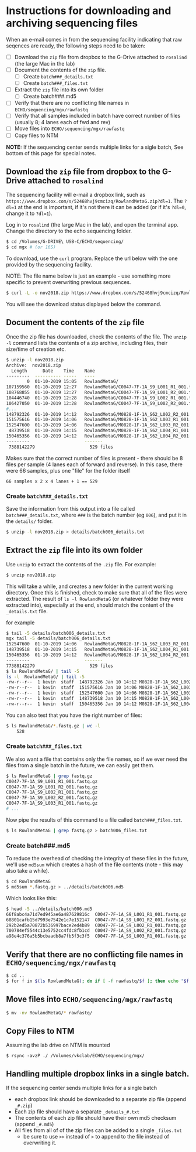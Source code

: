 # Instructions for downloading and archiving sequencing files

When an e-mail comes in from the sequencing facility
indicating that raw seqences are ready,
the following steps need to be taken:

- [ ] Download the `zip` file from dropbox to the G-Drive attached to `rosalind`
  (the large Mac in the lab)
- [ ] Document the contents of the `zip` file.
  - [ ] Create `batch###_details.txt`
  - [ ] Create `batch###_files.txt`
- [ ] Extract the `zip` file into its own folder
  - [ ] Create batch###.md5
- [ ] Verify that there are no conflicting file names in
  `ECHO/sequencing/mgx/rawfastq`
- [ ] Verify that all samples included in batch have correct
  number of files (usually 8; 4 lanes each of fwd and rev)
- [ ] Move files into `ECHO/sequencing/mgx/rawfastq`
- [ ] Copy files to NTM

**NOTE:** If the sequencing center sends multiple links for a sigle batch,
See bottom of this page for special notes.

## Download the `zip` file from dropbox to the G-Drive attached to `rosalind`

The sequencing facility will e-mail a dropbox link, such as
`https://www.dropbox.com/s/52468hvj9cmcizq/RowlandMetaG.zip?dl=1`.
The `?dl=1` at the end is important, if it's not there it can be added
(or if it's `?dl=0`, change it to `?dl=1`).

Log in to `rosalind` (the large Mac in the lab), and open the terminal app.
Change the directory to the echo sequencing folder.

```sh
$ cd /Volumes/G-DRIVE\ USB-C/ECHO/sequencing/
$ cd mgx # (or 16S)
```

To download, use the `curl` program.
Replace the url below with the one provided by the sequencing facility.

NOTE: The file name below is just an example -
use something more specific to prevent overwriting previous sequences.

```sh
$ curl -L -o nov2018.zip https://www.dropbox.com/s/52468hvj9cmcizq/RowlandMetaG.zip?dl=1
```

You will see the download status displayed below the command.

## Document the contents of the `zip` file

Once the zip file has downloaded, check the contents of the file.
The `unzip -l` command lists the contents of a zip archive,
including files, their size/time of creation etc.

```sh
$ unzip -l nov2018.zip
Archive:  nov2018.zip
  Length      Date    Time    Name
---------  ---------- -----   ----
        0  01-10-2019 15:05   RowlandMetaG/
107159560  01-10-2019 12:27   RowlandMetaG/C0047-7F-1A_S9_L001_R1_001.fastq.gz
108768855  01-10-2019 12:27   RowlandMetaG/C0047-7F-1A_S9_L001_R2_001.fastq.gz
104446740  01-10-2019 12:28   RowlandMetaG/C0047-7F-1A_S9_L002_R1_001.fastq.gz
106427050  01-10-2019 12:28   RowlandMetaG/C0047-7F-1A_S9_L002_R2_001.fastq.gz
#...
148792326  01-10-2019 14:12   RowlandMetaG/M0828-1F-1A_S62_L002_R2_001.fastq.gz
151575616  01-10-2019 14:06   RowlandMetaG/M0828-1F-1A_S62_L003_R1_001.fastq.gz
152547600  01-10-2019 14:06   RowlandMetaG/M0828-1F-1A_S62_L003_R2_001.fastq.gz
 48739518  01-10-2019 14:15   RowlandMetaG/M0828-1F-1A_S62_L004_R1_001.fastq.gz
150465356  01-10-2019 14:12   RowlandMetaG/M0828-1F-1A_S62_L004_R2_001.fastq.gz
---------                     -------
 7388142279                     529 files
```

Makes sure that the correct number of files is present -
there should be 8 files per sample (4 lanes each of forward and reverse).
In this case, there were 66 samples, plus one "file" for the folder itself

`66 samples x 2 x 4 lanes + 1 == 529`

### Create `batch###_details.txt`

Save the information from this output into a file called `batch###_details.txt`,
where `###` is the batch number (eg `006`), and put it in the `details/` folder.

```sh
$ unzip -l nov2018.zip > details/batch006_details.txt
```

## Extract the `zip` file into its own folder

Use `unzip` to extract the contents of the `.zip` file.
For example:

```sh
$ unzip nov2018.zip
```

This will take a while, and creates a new folder in the current working directory.
Once this is finished, check to make sure that all of the files were extracted.
The result of `ls -l RowlandMetaG` (or whatever folder they were extracted into),
especially at the end, should match the content of the `_details.txt` file.

for example

```sh
$ tail -5 details/batch006_details.txt
mgx tail -5 details/batch006_details.txt
152547600  01-10-2019 14:06   RowlandMetaG/M0828-1F-1A_S62_L003_R2_001.fastq.gz
148739518  01-10-2019 14:15   RowlandMetaG/M0828-1F-1A_S62_L004_R1_001.fastq.gz
150465356  01-10-2019 14:12   RowlandMetaG/M0828-1F-1A_S62_L004_R2_001.fastq.gz
---------                     -------
77388142279                     529 files
$ ls RowlandMetaG/ | tail -5
ls -l  RowlandMetaG/ | tail -5
-rw-r--r--  1 kevin  staff  148792326 Jan 10 14:12 M0828-1F-1A_S62_L002_R2_001.fastq.gz
-rw-r--r--  1 kevin  staff  151575616 Jan 10 14:06 M0828-1F-1A_S62_L003_R1_001.fastq.gz
-rw-r--r--  1 kevin  staff  152547600 Jan 10 14:06 M0828-1F-1A_S62_L003_R2_001.fastq.gz
-rw-r--r--  1 kevin  staff  148739518 Jan 10 14:15 M0828-1F-1A_S62_L004_R1_001.fastq.gz
-rw-r--r--  1 kevin  staff  150465356 Jan 10 14:12 M0828-1F-1A_S62_L004_R2_001.fastq.gz
```

You can also test that you have the right number of files:

```sh
$ ls RowlandMetaG/*.fastq.gz | wc -l
    528
```

### Create `batch###_files.txt`

We also want a file that contains only the file names,
so if we ever need the files from a single batch in the future,
we can easily get them.


```sh
$ ls RowlandMetaG | grep fastq.gz
C0047-7F-1A_S9_L001_R1_001.fastq.gz
C0047-7F-1A_S9_L001_R2_001.fastq.gz
C0047-7F-1A_S9_L002_R1_001.fastq.gz
C0047-7F-1A_S9_L002_R2_001.fastq.gz
C0047-7F-1A_S9_L003_R1_001.fastq.gz
# ...
```

Now pipe the results of this command to a file called `batch###_files.txt`.

```sh
$ ls RowlandMetaG | grep fastq.gz > batch006_files.txt
```

### Create batch###.md5

To reduce the overhead of checking the integrity of these files in the future,
we'll use `md5sum` which creates a hash of the file contents
(note - this may also take a while).

```sh
$ cd RowlandMetaG
$ md5sum *.fastq.gz > ../details/batch006.md5
```

Which looks like this:

```sh
$ head -5 ../details/batch006.md5
66f8abc4a71d7ed945ae6a487629816c  C0047-7F-1A_S9_L001_R1_001.fastq.gz
68801cafb15d7993e7542e1c7e152147  C0047-7F-1A_S9_L001_R2_001.fastq.gz
292b2ed5a70872b536997bace2ed4b89  C0047-7F-1A_S9_L002_R1_001.fastq.gz
700784ef5544c13e5752cc4fdc8fb1cd  C0047-7F-1A_S9_L002_R2_001.fastq.gz
a98e4c376a5b5bcbaadb8a7fb5f3c3f5  C0047-7F-1A_S9_L003_R1_001.fastq.gz
```

## Verify that there are no conflicting file names in `ECHO/sequencing/mgx/rawfastq`

```sh
$ cd ..
$ for f in $(ls RowlandMetaG); do if [ -f rawfastq/$f ]; then echo "$f already exists"; fi; done
```

## Move files into `ECHO/sequencing/mgx/rawfastq`

```sh
$ mv -nv RowlandMetaG/* rawfastq/
```

## Copy Files to NTM

Assuming the lab drive on NTM is mounted

```
$ rsync -avzP ./ /Volumes/vkclab/ECHO/sequencing/mgx/
```

## Handling multiple dropbox links in a single batch.

If the sequencing center sends multiple links for a single batch

- each dropbox link should be downloaded to a separate zip file (append `_#.zip`)
- Each zip file should have a separate `_details_#.txt`
- The contents of each zip file should have their own md5 checksum (append `_#.md5`)
- All files from all of of the zip files can be added to a single `_files.txt`
  - be sure to use `>>` instead of `>` to append to the file instead of overwriting it.
